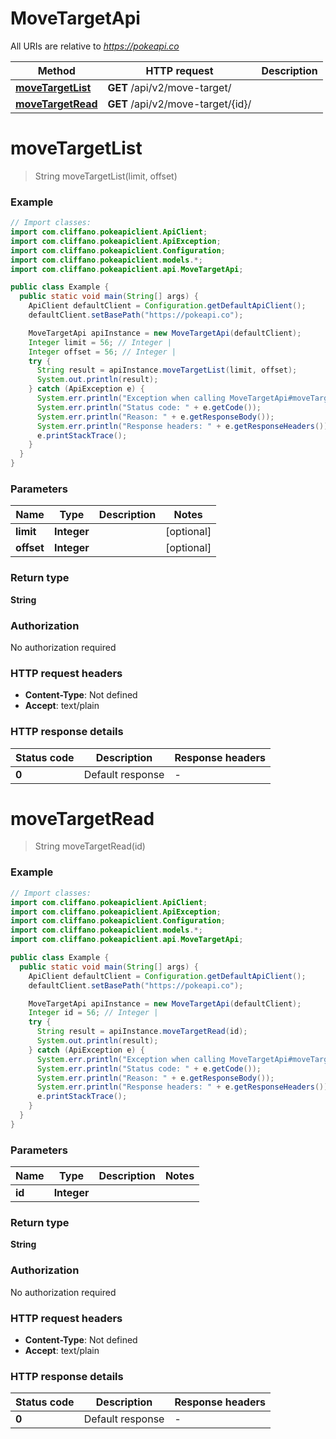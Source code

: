 # MoveTargetApi

All URIs are relative to *https://pokeapi.co*

| Method | HTTP request | Description |
|------------- | ------------- | -------------|
| [**moveTargetList**](MoveTargetApi.md#moveTargetList) | **GET** /api/v2/move-target/ |  |
| [**moveTargetRead**](MoveTargetApi.md#moveTargetRead) | **GET** /api/v2/move-target/{id}/ |  |


<a name="moveTargetList"></a>
# **moveTargetList**
> String moveTargetList(limit, offset)



### Example
```java
// Import classes:
import com.cliffano.pokeapiclient.ApiClient;
import com.cliffano.pokeapiclient.ApiException;
import com.cliffano.pokeapiclient.Configuration;
import com.cliffano.pokeapiclient.models.*;
import com.cliffano.pokeapiclient.api.MoveTargetApi;

public class Example {
  public static void main(String[] args) {
    ApiClient defaultClient = Configuration.getDefaultApiClient();
    defaultClient.setBasePath("https://pokeapi.co");

    MoveTargetApi apiInstance = new MoveTargetApi(defaultClient);
    Integer limit = 56; // Integer | 
    Integer offset = 56; // Integer | 
    try {
      String result = apiInstance.moveTargetList(limit, offset);
      System.out.println(result);
    } catch (ApiException e) {
      System.err.println("Exception when calling MoveTargetApi#moveTargetList");
      System.err.println("Status code: " + e.getCode());
      System.err.println("Reason: " + e.getResponseBody());
      System.err.println("Response headers: " + e.getResponseHeaders());
      e.printStackTrace();
    }
  }
}
```

### Parameters

| Name | Type | Description  | Notes |
|------------- | ------------- | ------------- | -------------|
| **limit** | **Integer**|  | [optional] |
| **offset** | **Integer**|  | [optional] |

### Return type

**String**

### Authorization

No authorization required

### HTTP request headers

 - **Content-Type**: Not defined
 - **Accept**: text/plain

### HTTP response details
| Status code | Description | Response headers |
|-------------|-------------|------------------|
| **0** | Default response |  -  |

<a name="moveTargetRead"></a>
# **moveTargetRead**
> String moveTargetRead(id)



### Example
```java
// Import classes:
import com.cliffano.pokeapiclient.ApiClient;
import com.cliffano.pokeapiclient.ApiException;
import com.cliffano.pokeapiclient.Configuration;
import com.cliffano.pokeapiclient.models.*;
import com.cliffano.pokeapiclient.api.MoveTargetApi;

public class Example {
  public static void main(String[] args) {
    ApiClient defaultClient = Configuration.getDefaultApiClient();
    defaultClient.setBasePath("https://pokeapi.co");

    MoveTargetApi apiInstance = new MoveTargetApi(defaultClient);
    Integer id = 56; // Integer | 
    try {
      String result = apiInstance.moveTargetRead(id);
      System.out.println(result);
    } catch (ApiException e) {
      System.err.println("Exception when calling MoveTargetApi#moveTargetRead");
      System.err.println("Status code: " + e.getCode());
      System.err.println("Reason: " + e.getResponseBody());
      System.err.println("Response headers: " + e.getResponseHeaders());
      e.printStackTrace();
    }
  }
}
```

### Parameters

| Name | Type | Description  | Notes |
|------------- | ------------- | ------------- | -------------|
| **id** | **Integer**|  | |

### Return type

**String**

### Authorization

No authorization required

### HTTP request headers

 - **Content-Type**: Not defined
 - **Accept**: text/plain

### HTTP response details
| Status code | Description | Response headers |
|-------------|-------------|------------------|
| **0** | Default response |  -  |

